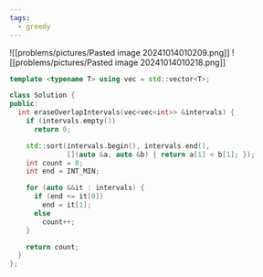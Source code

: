 ```yaml
---
tags:
  - greedy
---
```

![[problems/pictures/Pasted image 20241014010209.png]]
![[problems/pictures/Pasted image 20241014010218.png]]



```c++
template <typename T> using vec = std::vector<T>;

class Solution {
public:
  int eraseOverlapIntervals(vec<vec<int>> &intervals) {
    if (intervals.empty())
      return 0;

    std::sort(intervals.begin(), intervals.end(),
              [](auto &a, auto &b) { return a[1] < b[1]; });
    int count = 0;
    int end = INT_MIN;

    for (auto &&it : intervals) {
      if (end <= it[0])
        end = it[1];
      else
        count++;
    }

    return count;
  }
};
```